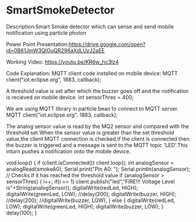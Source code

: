 # SmartSmokeDetector
Description:Smart Smoke detector which can sense and send mobile notification using particle photon

Power Point Presentation:https://drive.google.com/open?id=0B61JmW3QIOuQR296aXdLUzJ2aEE

Working Video: https://youtu.be/KR6w_hc3lz4

Code Explanation:
MQTT client code installed on mobile device:
MQTT client("iot.eclipse.org", 1883, callback);


A threshold value is set after which the buzzer goes off and the notification is recieved on mobile device.
int sensorThres = 400;

We are using MQTT library in particle bean to connect to MQTT server.
MQTT client("iot.eclipse.org", 1883, callback);

The analog sensor value is read by the MQ2 sensor and compared with the threshold set.When the sensor value is greater than the set threshold value,the client MQTT connection is checked.If the client is connected then the buzzer is triggered and a message is sent to the MQTT topic 'LED'.This inturn pushes a notification onto the mobile device.

void loop() {
        if (client.isConnected())
        client.loop();
  int analogSensor = analogRead(smokeA0);
  Serial.print("Pin A0: ");
  Serial.println(analogSensor);
  // Checks if it has reached the threshold value
  if (analogSensor > sensorThres)
  {
      i++;
      if(i == 1)
       client.publish("led","FIRE!!! Voltage Level is"+String(analogSensor));
    digitalWrite(redLed, HIGH);
    digitalWrite(greenLed, LOW);
    //delay(200);
    digitalWrite(buzzer, HIGH);
    //delay(200);
    //digitalWrite(buzzer, LOW);
  }
  else
  {
    digitalWrite(redLed, LOW);
    digitalWrite(greenLed, HIGH);
    digitalWrite(buzzer, LOW);
  }
 delay(100);
}


